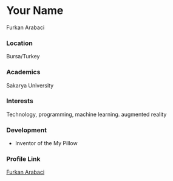 # Your Name

Furkan Arabaci

### Location

Bursa/Turkey

### Academics

Sakarya University

### Interests

Technology, programming, machine learning. augmented reality

### Development

- Inventor of the My Pillow

### Profile Link

[Furkan Arabaci](https://github.com/illegaldisease)